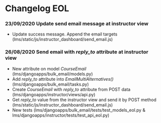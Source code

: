 # Changelog EOL

### 23/09/2020 Update send email message at instructor view
- Update success message. Append the email targets (lms/static/js/instructor_dashboard/send_email.js)

### 26/08/2020 Send email with *reply_to* attribute at instructor view
- New attribute on model *CourseEmail* (lms/djangoapps/bulk_email/models.py)
- Add *reply_to* attribute into *EmailMultiAlternatives()* (lms/djangoapps/bulk_email/tasks.py)
- Create *CourseEmail* with *reply_to* attribute from POST data (lms/djangoapps/instructor/views/api.py)
- Get *reply_to* value from the instructor view and send it by POST method (lms/static/js/instructor_dashboard/send_email.js)
- New tests (lms/djangoapps/bulk_email/tests/test_models_eol.py & lms/djangoapps/instructor/tests/test_api_eol.py)